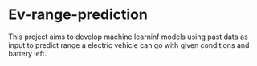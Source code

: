 # Ev-range-prediction
This project aims to develop machine learninf models using past data as input to predict range a electric vehicle can go with given conditions and battery left.
